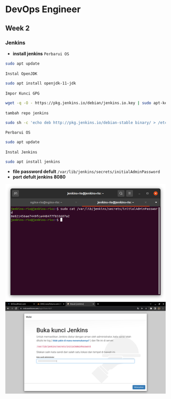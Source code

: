 # DevOps Engineer
## Week 2
### Jenkins

* **install jenkins**
`Perbarui OS`
```sh
sudo apt update
```
`Instal OpenJDK`
```sh
sudo apt install openjdk-11-jdk
```
`Impor Kunci GPG`
```sh
wget -q -O - https://pkg.jenkins.io/debian/jenkins.io.key | sudo apt-key tambahkan -
```
`tambah repo jenkins`
```sh
sudo sh -c 'echo deb http://pkg.jenkins.io/debian-stable binary/ > /etc/apt/sources.list.d/jenkins.list'
```
`Perbarui OS`
```sh
sudo apt update
```
`Instal Jenkins`
```sh
sudo apt install jenkins
```
* **file password defult** `/var/lib/jenkins/secrets/initialAdminPassword`
* **port defult jenkins 8080**

![logo](https://raw.githubusercontent.com/rioprayogo/DevOps-Engineer/main/week-2/assets/jenkins2.png)
![logo](https://raw.githubusercontent.com/rioprayogo/DevOps-Engineer/main/week-2/assets/jenkins3.png)

